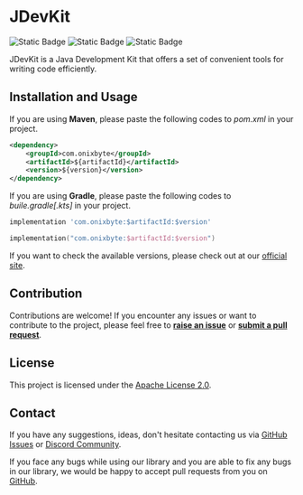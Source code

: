 # JDevKit

![Static Badge](https://img.shields.io/badge/dynamic/xml?url=https%3A%2F%2Frepo1.maven.org%2Fmaven2%2Fcom%2Fonixbyte%2Fdevkit-bom%2Fmaven-metadata.xml&query=%2F%2Fmetadata%2Fversioning%2Flatest&label=version)
![Static Badge](https://img.shields.io/badge/licence-Apache_2.0-green)
![Static Badge](https://img.shields.io/badge/JDK-%E2%89%A517-blue)


JDevKit is a Java Development Kit that offers a set of convenient tools for writing code efficiently.

## Installation and Usage

If you are using **Maven**, please paste the following codes to _pom.xml_ in your project.

```xml 
<dependency>
    <groupId>com.onixbyte</groupId>
    <artifactId>${artifactId}</artifactId>
    <version>${version}</version>
</dependency>
```

If you are using **Gradle**, please paste the following codes to _buile.gradle\[.kts\]_ in your project.

```groovy
implementation 'com.onixbyte:$artifactId:$version'
```

```kotlin
implementation("com.onixbyte:$artifactId:$version")
```

If you want to check the available versions, please check out at our [official site](https://codecrafters.org.cn/devkit/changelog).

## Contribution
Contributions are welcome! If you encounter any issues or want to contribute to the project, please feel free to **[raise an issue](https://github.com/CodeCraftersCN/jdevkit/issues/new)** or **[submit a pull request](https://github.com/CodeCraftersCN/jdevkit/compare)**.

## License
This project is licensed under the [Apache License 2.0](LICENSE).

## Contact
If you have any suggestions, ideas, don't hesitate contacting us via [GitHub Issues](https://github.com/CodeCraftersCN/jdevkit/issues/new) or [Discord Community](https://discord.gg/NQK9tjcBB8). 

If you face any bugs while using our library and you are able to fix any bugs in our library, we would be happy to accept pull requests from you on [GitHub](https://github.com/CodeCraftersCN/jdevkit/compare).